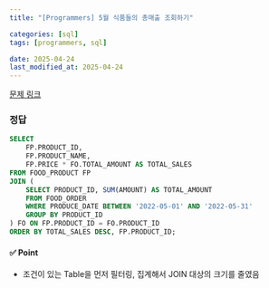 ```yaml
---
title: "[Programmers] 5월 식품들의 총매출 조회하기"

categories: [sql]
tags: [programmers, sql]

date: 2025-04-24
last_modified_at: 2025-04-24
---
```

[문제 링크](https://school.programmers.co.kr/learn/courses/30/lessons/131117)

### 정답
```sql
SELECT 
    FP.PRODUCT_ID, 
    FP.PRODUCT_NAME, 
    FP.PRICE * FO.TOTAL_AMOUNT AS TOTAL_SALES
FROM FOOD_PRODUCT FP
JOIN (
    SELECT PRODUCT_ID, SUM(AMOUNT) AS TOTAL_AMOUNT
    FROM FOOD_ORDER
    WHERE PRODUCE_DATE BETWEEN '2022-05-01' AND '2022-05-31'
    GROUP BY PRODUCT_ID
) FO ON FP.PRODUCT_ID = FO.PRODUCT_ID
ORDER BY TOTAL_SALES DESC, FP.PRODUCT_ID;
```

#### ✅ Point
- 조건이 있는 Table을 먼저 필터링, 집계해서 JOIN 대상의 크기를 줄였음